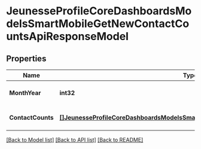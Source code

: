 # JeunesseProfileCoreDashboardsModelsSmartMobileGetNewContactCountsApiResponseModel

## Properties
Name | Type | Description | Notes
------------ | ------------- | ------------- | -------------
**MonthYear** | **int32** |  | [optional] [default to null]
**ContactCounts** | [**[]JeunesseProfileCoreDashboardsModelsSmartMobileContactCountsApiResponseModel**](Jeunesse.Profile.Core.Dashboards.Models.SmartMobile.ContactCountsApiResponseModel.md) |  | [optional] [default to null]

[[Back to Model list]](../README.md#documentation-for-models) [[Back to API list]](../README.md#documentation-for-api-endpoints) [[Back to README]](../README.md)


